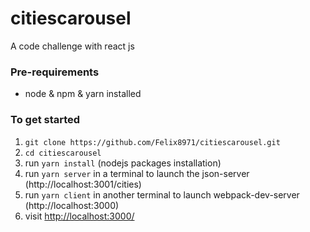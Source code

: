 # citiescarousel
A code challenge with react js

### Pre-requirements
- node & npm & yarn installed

### To get started

1. `git clone https://github.com/Felix8971/citiescarousel.git`
1. `cd citiescarousel` 
2. run `yarn install` (nodejs packages installation)
4. run `yarn server` in a terminal to launch the json-server (http://localhost:3001/cities)
5. run `yarn client` in another terminal to launch webpack-dev-server (http://localhost:3000)
5. visit <http://localhost:3000/> 

